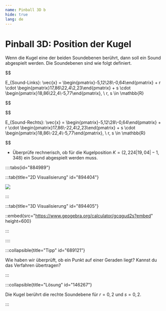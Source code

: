 ```yaml
---
name: Pinball 3D b
hide: true
lang: de
---
```


# Pinball 3D: Position der Kugel

Wenn die Kugel eine der beiden Soundebenen berührt, dann soll ein Sound abgespielt werden. Die Soundebenen sind wie folgt definiert.

$$

E_{Sound-Links}: \vec{x} = \begin{pmatrix}-5,12\\28\\-0,64\end{pmatrix} + r \cdot \begin{pmatrix}17,86\\22,4\\2,23\end{pmatrix} + s \cdot \begin{pmatrix}18,86\\22,4\\-5,77\end{pmatrix}, \ r, s \in \mathbb{R}

$$

$$

E_{Sound-Rechts}: \vec{x} = \begin{pmatrix}-5,12\\28\\-0,64\end{pmatrix} + r \cdot \begin{pmatrix}17,86\\-22,4\\2,23\end{pmatrix} + s \cdot \begin{pmatrix}18,86\\-22,4\\-5,77\end{pmatrix}, \ r, s \in \mathbb{R}

$$

- Überprüfe rechnerisch, ob für die Kugelposition $K=(2,224|19,04|-1,348)$ ein Sound abgespielt werden muss.

::::tabs{id="884989"}

:::tab{title="2D Visualisierung" id="894404"}

![](/assets/oberstufe/analytische-geometrie/parameterform-von-ebenen/pinball3d-sound.png)

:::

:::tab{title="3D Visualisierung" id="894405"}

::embed{src="https://www.geogebra.org/calculator/gcqgud2s?embed" height=600}


:::

::::


:::collapsible{title="Tipp" id="689121"}

Wie haben wir überprüft, ob ein Punkt auf einer Geraden liegt? Kannst du das Verfahren übertragen?

:::

:::collapsible{title="Lösung" id="146267"}

Die Kugel berührt die rechte Soundebene für $r=0,2$ und $s=0,2$.

:::